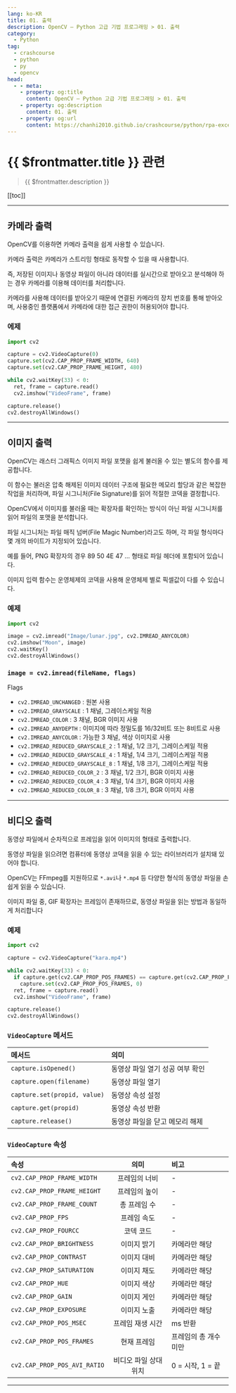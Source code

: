 ```yaml
---
lang: ko-KR
title: 01. 출력
description: OpenCV – Python 고급 기법 프로그래밍 > 01. 출력
category:
  - Python
tag: 
  - crashcourse
  - python
  - py
  - opencv
head:
  - - meta:
    - property: og:title
      content: OpenCV – Python 고급 기법 프로그래밍 > 01. 출력
    - property: og:description
      content: 01. 출력
    - property: og:url
      content: https://chanhi2010.github.io/crashcourse/python/rpa-excel/01.html
---
```


# {{ $frontmatter.title }} 관련

> {{ $frontmatter.description }}

[[toc]]

---

## 카메라 출력

OpenCV를 이용하면 카메라 출력을 쉽게 사용할 수 있습니다.

카메라 출력은 카메라가 스트리밍 형태로 동작할 수 있을 때 사용합니다.

즉, 저장된 이미지나 동영상 파일이 아니라 데이터를 실시간으로 받아오고 분석해야 하는 경우 카메라를 이용해 데이터를 처리합니다.

카메라를 사용해 데이터를 받아오기 때문에 연결된 카메라의 장치 번호를 통해 받아오며, 사용중인 플랫폼에서 카메라에 대한 접근 권한이 허용되어야 합니다.

### 에제

```py
import cv2

capture = cv2.VideoCapture(0)
capture.set(cv2.CAP_PROP_FRAME_WIDTH, 640)
capture.set(cv2.CAP_PROP_FRAME_HEIGHT, 480)

while cv2.waitKey(33) < 0:
  ret, frame = capture.read()
  cv2.imshow("VideoFrame", frame)

capture.release()
cv2.destroyAllWindows()
```

---

## 이미지 출력

OpenCV는 래스터 그래픽스 이미지 파일 포맷을 쉽게 불러올 수 있는 별도의 함수를
제공합니다.

이 함수는 불러온 압축 해제된 이미지 데이터 구조에 필요한 메모리 할당과 같은 복잡한 작업을 처리하며, 파일 시그니처(File Signature)를 읽어 적절한 코덱을 결정합니다.

OpenCV에서 이미지를 불러올 때는 확장자를 확인하는 방식이 아닌 파일 시그니처를 읽어 파일의 포맷을 분석합니다.

파일 시그니처는 파일 매직 넘버(File Magic Number)라고도 하며, 각 파일 형식마다 몇 개의 바이트가 지정되어 있습니다.

예를 들어, PNG 확장자의 경우 89 50 4E 47 … 형태로 파일 헤더에 포함되어 있습니다.

이미지 입력 함수는 운영체제의 코덱을 사용해 운영체제 별로 픽셀값이 다를 수 있습니다.

### 예제

```py
import cv2

image = cv2.imread("Image/lunar.jpg", cv2.IMREAD_ANYCOLOR)
cv2.imshow("Moon", image)
cv2.waitKey()
cv2.destroyAllWindows()
```

### `image = cv2.imread(fileName, flags)`

Flags

- `cv2.IMREAD_UNCHANGED` : 원본 사용
- `cv2.IMREAD_GRAYSCALE` : 1 채널, 그레이스케일 적용
- `cv2.IMREAD_COLOR` : 3 채널, BGR 이미지 사용
- `cv2.IMREAD_ANYDEPTH` : 이미지에 따라 정밀도를 16/32비트 또는 8비트로 사용
- `cv2.IMREAD_ANYCOLOR` : 가능한 3 채널, 색상 이미지로 사용
- `cv2.IMREAD_REDUCED_GRAYSCALE_2` : 1 채널, 1/2 크기, 그레이스케일 적용
- `cv2.IMREAD_REDUCED_GRAYSCALE_4` : 1 채널, 1/4 크기, 그레이스케일 적용
- `cv2.IMREAD_REDUCED_GRAYSCALE_8` : 1 채널, 1/8 크기, 그레이스케일 적용
- `cv2.IMREAD_REDUCED_COLOR_2` : 3 채널, 1/2 크기, BGR 이미지 사용
- `cv2.IMREAD_REDUCED_COLOR_4` : 3 채널, 1/4 크기, BGR 이미지 사용
- `cv2.IMREAD_REDUCED_COLOR_8` : 3 채널, 1/8 크기, BGR 이미지 사용

---

## 비디오 출력

동영상 파일에서 순차적으로 프레임을 읽어 이미지의 형태로 출력합니다.

동영상 파일을 읽으려면 컴퓨터에 동영상 코덱을 읽을 수 있는 라이브러리가 설치돼 있어야 합니다.

OpenCV는 FFmpeg를 지원하므로 `*.avi`나 `*.mp4` 등 다양한 형식의 동영상 파일을 손쉽게 읽을 수 있습니다.

이미지 파일 중, GIF 확장자는 프레임이 존재하므로, 동영상 파일을 읽는 방법과 동일하게 처리합니다

### 예제

```py
import cv2

capture = cv2.VideoCapture("kara.mp4")

while cv2.waitKey(33) < 0:
  if capture.get(cv2.CAP_PROP_POS_FRAMES) == capture.get(cv2.CAP_PROP_FRAME_COUNT):
    capture.set(cv2.CAP_PROP_POS_FRAMES, 0)
  ret, frame = capture.read()
  cv2.imshow("VideoFrame", frame)

capture.release()
cv2.destroyAllWindows()
```

### `VideoCapture` 메서드

| 메서드 | 의미 |
| :--- | :--- |
| `capture.isOpened()` | 동영상 파일 열기 성공 여부 확인 |
| `capture.open(filename)` | 동영상 파일 열기 |
| `capture.set(propid, value)` | 동영상 속성 설정 |
| `capture.get(propid)` | 동영상 속성 반환 |
| `capture.release()` | 동영상 파일을 닫고 메모리 해제 |

### `VideoCapture` 속성

| 속성 | 의미 | 비고
| :--- | :---: | :--- |
| `cv2.CAP_PROP_FRAME_WIDTH` | 프레임의 너비 | - |
| `cv2.CAP_PROP_FRAME_HEIGHT` | 프레임의 높이 | - |
| `cv2.CAP_PROP_FRAME_COUNT` | 총 프레임 수 | - |
| `cv2.CAP_PROP_FPS` | 프레임 속도 | - |
| `cv2.CAP_PROP_FOURCC` | 코덱 코드 | - |
| `cv2.CAP_PROP_BRIGHTNESS` | 이미지 밝기 | 카메라만 해당 |
| `cv2.CAP_PROP_CONTRAST` | 이미지 대비 | 카메라만 해당 |
| `cv2.CAP_PROP_SATURATION` | 이미지 채도 | 카메라만 해당 |
| `cv2.CAP_PROP_HUE` | 이미지 색상 | 카메라만 해당 |
| `cv2.CAP_PROP_GAIN` | 이미지 게인 | 카메라만 해당 |
| `cv2.CAP_PROP_EXPOSURE` | 이미지 노출 | 카메라만 해당 |
| `cv2.CAP_PROP_POS_MSEC` | 프레임 재생 시간 | ms 반환 |
| `cv2.CAP_PROP_POS_FRAMES` | 현재 프레임 | 프레임의 총 개수 미만 |
| `cv2.CAP_PROP_POS_AVI_RATIO` | 비디오 파일 상대 위치 | 0 = 시작, 1 = 끝 |

---

<TagLinks />